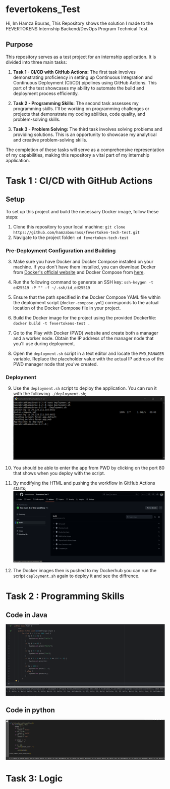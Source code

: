 # fevertokens_Test
Hi, Im Hamza Bouras, This Repository shows the solution I made to the FEVERTOKENS Internship Backend/DevOps Program Technical Test.


## Purpose

This repository serves as a test project for an internship application. It is divided into three main tasks:

1. **Task 1 - CI/CD with GitHub Actions:** The first task involves demonstrating proficiency in setting up Continuous Integration and Continuous Deployment (CI/CD) pipelines using GitHub Actions. This part of the test showcases my ability to automate the build and deployment process efficiently.

2. **Task 2 - Programming Skills:** The second task assesses my programming skills. I'll be working on programming challenges or projects that demonstrate my coding abilities, code quality, and problem-solving skills.

3. **Task 3 - Problem Solving:** The third task involves solving problems and providing solutions. This is an opportunity to showcase my analytical and creative problem-solving skills.

The completion of these tasks will serve as a comprehensive representation of my capabilities, making this repository a vital part of my internship application.

# Task 1 :  CI/CD with GitHub Actions

## Setup

To set up this project and build the necessary Docker image, follow these steps:

1. Clone this repository to your local machine: `git clone https://github.com/hamzabourass/fevertoken-tech-test.git`
2. Navigate to the project folder: `cd fevertoken-tech-test`

### Pre-Deployment Configuration and Building

3. Make sure you have Docker and Docker Compose installed on your machine. If you don't have them installed, you can download Docker from [Docker's official website](https://www.docker.com/get-started) and Docker Compose from [here](https://docs.docker.com/compose/install/).

4. Run the following command to generate an SSH key: `ssh-keygen -t ed25519 -P "" -f ~/.ssh/id_ed25519`

5. Ensure that the path specified in the Docker Compose YAML file within the deployment script (`docker-compose.yml`) corresponds to the actual location of the Docker Compose file in your project.

6. Build the Docker image for the project using the provided Dockerfile: `docker build -t fevertokens-test .`

7. Go to the Play with Docker (PWD) website and create both a manager and a worker node. Obtain the IP address of the manager node that you'll use during deployment.

8. Open the `deployment.sh` script in a text editor and locate the `PWD_MANAGER` variable. Replace the placeholder value with the actual IP address of the PWD manager node that you've created.

### Deployment

9. Use the `deployment.sh` script to deploy the application. You can run it with the following `./deployment.sh`;
   ![Example Image](Images/RuningScript.png)

10. You should be able to enter the app from PWD by clicking on the port 80 that shows when you deploy with the script.
11. By modifying the HTML and pushing the workflow in GitHub Actions starts;
   ![Example Image](Images/WorkflowTest.png)
12. The Docker images then is pushed to my Dockerhub you can run the script `deployment.sh` again to deploy it and see the diffrence.

# Task 2 :  Programming Skills
## Code in Java 
![Example Image](Images/Task2InJava.png)
![Example Image](Images/OutputInJava.png)
## Code in python
![Example Image](Images/Task2InPython.png)

# Task 3: Logic



